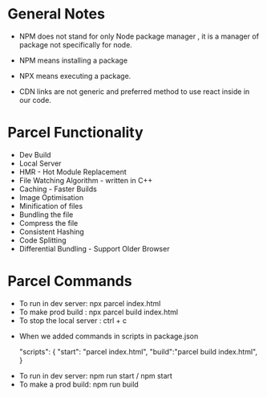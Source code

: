 # General Notes
* NPM does not stand for only Node package manager , it is a manager of package not specifically for node. 

* NPM means installing a package
* NPX means executing a package.

* CDN links are not generic and preferred method to use react inside in our code.

# Parcel Functionality
- Dev Build
- Local Server
- HMR - Hot Module Replacement 
- File Watching Algorithm - written in C++
- Caching - Faster Builds
- Image Optimisation
- Minification of files
- Bundling the file
- Compress the file
- Consistent Hashing
- Code Splitting
- Differential Bundling - Support Older Browser

# Parcel Commands
- To run in dev server: npx parcel index.html
- To make prod build : npx parcel build index.html
- To stop the local server : ctrl + c

* When we added commands in scripts in package.json


  "scripts": {
    "start": "parcel index.html",
    "build":"parcel build index.html",
  }

- To run in dev server: npm run start / npm start
- To make a prod build: npm run build